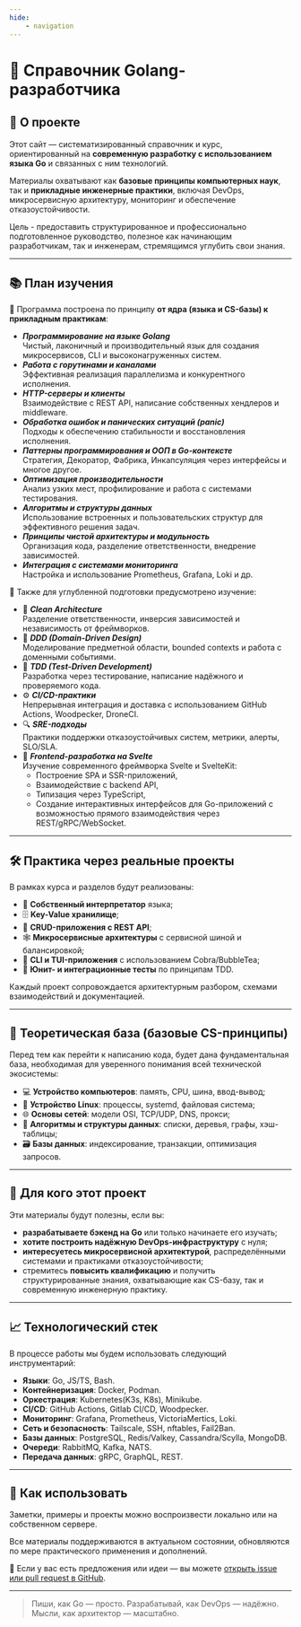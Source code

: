 ```yaml
---
hide:
    - navigation
---
```

# 🌱 Справочник Golang-разработчика

## 🚀 О проекте

Этот сайт — систематизированный справочник и курс, ориентированный на **современную разработку с использованием языка Go** и связанных с ним технологий.

Материалы охватывают как **базовые принципы компьютерных наук**, так и **прикладные инженерные практики**, включая DevOps, микросервисную архитектуру, мониторинг и обеспечение отказоустойчивости.

Цель - предоставить структурированное и профессионально подготовленное руководство, полезное как начинающим разработчикам, так и инженерам, стремящимся углубить свои знания.

---

## 📚 План изучения

📌 Программа построена по принципу **от ядра (языка и CS-базы) к прикладным практикам**:

- _**Программирование на языке Golang**_ <br>
Чистый, лаконичный и производительный язык для создания микросервисов, CLI и высоконагруженных систем.
- _**Работа с горутинами и каналами**_ <br>
Эффективная реализация параллелизма и конкурентного исполнения.
- _**HTTP-серверы и клиенты**_ <br>
Взаимодействие с REST API, написание собственных хендлеров и middleware.
- _**Обработка ошибок и панических ситуаций (panic)**_ <br>
Подходы к обеспечению стабильности и восстановления исполнения.
- _**Паттерны программирования и ООП в Go-контексте**_ <br>
Стратегия, Декоратор, Фабрика, Инкапсуляция через интерфейсы и многое другое.
- _**Оптимизация производительности**_ <br>
Анализ узких мест, профилирование и работа с системами тестирования.
- _**Алгоритмы и структуры данных**_ <br>
Использование встроенных и пользовательских структур для эффективного решения задач.
- _**Принципы чистой архитектуры и модульность**_ <br>
Организация кода, разделение ответственности, внедрение зависимостей.
- _**Интеграция с системами мониторинга**_ <br>
Настройка и использование Prometheus, Grafana, Loki и др.

🧩 Также для углубленной подготовки предусмотрено изучение:

- 🧼 _**Clean Architecture**_ <br>
Разделение ответственности, инверсия зависимостей и независимость от фреймворков.
- 🧱 _**DDD (Domain-Driven Design)**_ <br>
Моделирование предметной области, bounded contexts и работа с доменными событиями.
- 🔁 _**TDD (Test-Driven Development)**_ <br>
Разработка через тестирование, написание надёжного и проверяемого кода.
- ⚙️ _**CI/CD-практики**_ <br>
Непрерывная интеграция и доставка с использованием GitHub Actions, Woodpecker, DroneCI.
- 🔍 _**SRE-подходы**_ <br>
Практики поддержки отказоустойчивых систем, метрики, алерты, SLO/SLA.
- 🎨 _**Frontend-разработка на Svelte**_ <br>
Изучение современного фреймворка Svelte и SvelteKit:
    - Построение SPA и SSR-приложений,
    - Взаимодействие с backend API,
    - Типизация через TypeScript,
    - Создание интерактивных интерфейсов для Go-приложений с возможностью прямого взаимодействия через REST/gRPC/WebSocket.

---

## 🛠 Практика через реальные проекты

В рамках курса и разделов будут реализованы:

- 🧮 **Собственный интерпретатор** языка;
- 🗄 **Key-Value хранилище**;
- 🧱 **CRUD-приложения с REST API**;
- 🕸 **Микросервисные архитектуры** с сервисной шиной и балансировкой;
- 🧰 **CLI и TUI-приложения** с использованием Cobra/BubbleTea;
- 🧪 **Юнит- и интеграционные тесты** по принципам TDD.

Каждый проект сопровождается архитектурным разбором, схемами взаимодействий и документацией.

---

## 📘 Теоретическая база (базовые CS-принципы)

Перед тем как перейти к написанию кода, будет дана фундаментальная база, необходимая для уверенного понимания всей технической экосистемы:

- 💻 **Устройство компьютеров**: память, CPU, шина, ввод-вывод;
- 🐧 **Устройство Linux**: процессы, systemd, файловая система;
- 🌐 **Основы сетей**: модели OSI, TCP/UDP, DNS, прокси;
- 🔢 **Алгоритмы и структуры данных**: списки, деревья, графы, хэш-таблицы;
- 🗃 **Базы данных**: индексирование, транзакции, оптимизация запросов.

---

## 👥 Для кого этот проект

Эти материалы будут полезны, если вы:

- **разрабатываете бэкенд на Go** или только начинаете его изучать;
- **хотите построить надёжную DevOps-инфраструктуру** с нуля;
- **интересуетесь микросервисной архитектурой**, распределёнными системами и практиками отказоустойчивости;
- стремитесь **повысить квалификацию** и получить структурированные знания, охватывающие как CS-базу, так и современную инженерную практику.

---

## 📈 Технологический стек

В процессе работы мы будем использовать следующий инструментарий:

- **Языки**: Go, JS/TS, Bash.
- **Контейнеризация**: Docker, Podman.
- **Оркестрация**: Kubernetes(K3s, K8s), Minikube.
- **CI/CD**: GitHub Actions, Gitlab CI/CD, Woodpecker.
- **Мониторинг**: Grafana, Prometheus, VictoriaMertics, Loki.
- **Сеть и безопасность**: Tailscale, SSH, nftables, Fail2Ban.
- **Базы данных**: PostgreSQL, Redis/Valkey, Cassandra/Scylla, MongoDB.
- **Очереди**: RabbitMQ, Kafka, NATS.
- **Передача данных**: gRPC, GraphQL, REST.

---

## 🤝 Как использовать

Заметки, примеры и проекты можно воспроизвести локально или на собственном сервере.

Все материалы поддерживаются в актуальном состоянии, обновляются по мере практического применения и дополнений.

📌 Если у вас есть предложения или идеи — вы можете [открыть issue или pull request в GitHub](https://github.com/arthur-lokhov/go-notes).

---

> Пиши, как Go — просто. Разрабатывай, как DevOps — надёжно.
> Мысли, как архитектор — масштабно.

